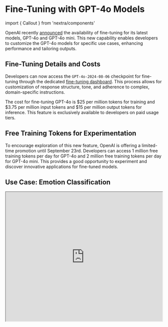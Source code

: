 # Fine-Tuning with GPT-4o Models

import { Callout } from 'nextra/components'

OpenAI recently [announced](https://openai.com/index/gpt-4o-fine-tuning/) the availability of fine-tuning for its latest models, GPT-4o and GPT-4o mini. This new capability enables developers to customize the GPT-4o models for specific use cases, enhancing performance and tailoring outputs. 

## Fine-Tuning Details and Costs

Developers can now access the `GPT-4o-2024-08-06` checkpoint for fine-tuning through the dedicated [fine-tuning dashboard](https://platform.openai.com/finetune). This process allows for customization of response structure, tone, and adherence to complex, domain-specific instructions. 

The cost for fine-tuning GPT-4o is \$25 per million tokens for training and \$3.75 per million input tokens and \$15 per million output tokens for inference. This feature is exclusively available to developers on paid usage tiers.

## Free Training Tokens for Experimentation

To encourage exploration of this new feature, OpenAI is offering a limited-time promotion until September 23rd.  Developers can access 1 million free training tokens per day for GPT-4o and 2 million free training tokens per day for GPT-4o mini. This provides a good opportunity to experiment and discover innovative applications for fine-tuned models.

## Use Case: Emotion Classification

<iframe width="100%"
  height="415px"
  src="https://www.youtube.com/embed/UJ7ry7Qp2Js?si=ZU3K0ZVNfQjnlZgo" allow="accelerometer; autoplay; clipboard-write; encrypted-media; gyroscope; picture-in-picture"
  allowFullScreen
  />

In the above guide, we showcase a practical example of fine-tuning which involves training a model for emotion classification. Using a [JSONL formatted dataset](https://github.com/dair-ai/datasets/tree/main/openai) containing text samples labeled with corresponding emotions, GPT-4o mini can be fine-tuned to classify text based on emotional tone.

This demonstration highlights the potential of fine-tuning in enhancing model performance for specific tasks, achieving significant improvements in accuracy compared to standard models.

## Accessing and Evaluating Fine-Tuned Models

Once the fine-tuning process is complete, developers can access and evaluate their custom models through the OpenAI playground. The playground allows for interactive testing with various inputs and provides insights into the model's performance. For more comprehensive evaluation, developers can integrate the fine-tuned model into their applications via the OpenAI API and conduct systematic testing.

OpenAI's introduction of fine-tuning for GPT-4o models unlocks new possibilities for developers seeking to leverage the power of LLMs for specialized tasks.

<Callout type= "info" emoji="🎓">
Learn more about advanced methods in our new AI courses. [Join now!](https://dair-ai.thinkific.com/)
Use code PROMPTING20 to get an extra 20% off.
</Callout>
